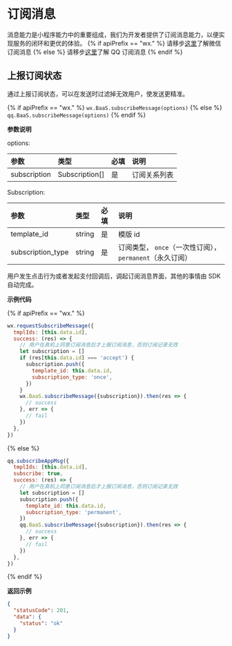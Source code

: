 # 订阅消息

消息能力是小程序能力中的重要组成，我们为开发者提供了订阅消息能力，以便实现服务的闭环和更优的体验。
{% if apiPrefix == "wx." %}
请移步[这里](https://developers.weixin.qq.com/miniprogram/dev/framework/open-ability/subscribe-message.html)了解微信订阅消息
{% else %}
请移步[这里](https://q.qq.com/wiki/develop/miniprogram/API/open_port/port_subscription.html)了解 QQ 订阅消息
{% endif %}

## 上报订阅状态

通过上报订阅状态，可以在发送时过滤掉无效用户，使发送更精准。

{% if apiPrefix == "wx." %}
`wx.BaaS.subscribeMessage(options)`
{% else %}
`qq.BaaS.subscribeMessage(options)`
{% endif %}

**参数说明**

options:

| 参数          | 类型   | 必填 | 说明 |
| :------------ | :----- | :--- | :-- |
| subscription | Subscription[] | 是   | 订阅关系列表 |

Subscription:

| 参数          | 类型   | 必填 | 说明 |
| :------------ | :----- | :--- | :-- |
| template_id   | string | 是   | 模版 id |
| subscription_type  | string | 是   | 订阅类型， `once`（一次性订阅），`permanent`（永久订阅）|

用户发生点击行为或者发起支付回调后，调起订阅消息界面，其他的事情由 SDK 自动完成。

**示例代码**

{% if apiPrefix == "wx." %}
```js
wx.requestSubscribeMessage({
  tmplIds: [this.data.id],
  success: (res) => {
    // 用户在真机上同意订阅消息后才上报订阅消息，否则订阅记录无效
    let subscription = []
    if (res[this.data.id] === 'accept') {
      subscription.push({
        template_id: this.data.id,
        subscription_type: 'once',
      })
    }
    wx.BaaS.subscribeMessage({subscription}).then(res => {
      // success
    }, err => {
      // fail
    })
  },
})
```
{% else %}
```js
qq.subscribeAppMsg({
  tmplIds: [this.data.id],
  subscribe: true,
  success: (res) => {
    // 用户在真机上同意订阅消息后才上报订阅消息，否则订阅记录无效
    let subscription = []
    subscription.push({
      template_id: this.data.id,
      subscription_type: 'permanent',
    })
    qq.BaaS.subscribeMessage({subscription}).then(res => {
      // success
    }, err => {
      // fail
    })
  },
})
```
{% endif %}

**返回示例**
```JSON
{
  "statusCode": 201,
  "data": {
    "status": "ok"
  }
}
```
